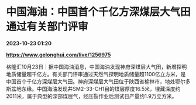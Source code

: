 # 中国海油：中国首个千亿方深煤层大气田通过有关部门评审

**2023-10-23 01:20**

**https://www.gelonghui.com/live/1256975**

格隆汇10月23日｜据中国海油消息，中国海油发现神府深煤层大气田，新增探明地质储量超千亿方。有关部门评审通过天然气探明地质储量超1100亿立方米，是中国首个千亿方深煤层大气田。神府深煤层大气田位于陕西省榆林市，地处鄂尔多斯盆地东缘。中国海油发现井SM2-33-CH1目的煤层厚度16.5米，埋藏深度约2011米，属于典型的深部煤层气，经压裂作业后测试日产量约1.9万立方米。